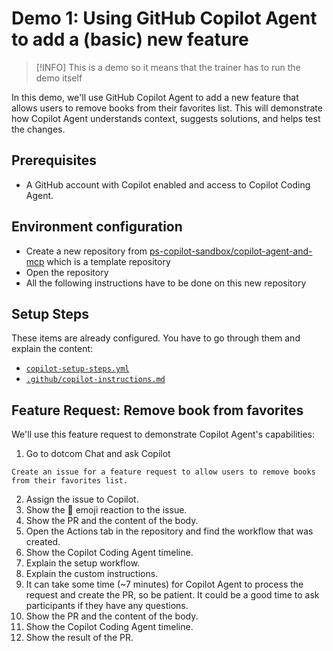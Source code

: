 # Demo 1: Using GitHub Copilot Agent to add a (basic) new feature

> [!INFO]
> This is a demo so it means that the trainer has to run the demo itself

In this demo, we'll use GitHub Copilot Agent to add a new feature that allows users to remove books from their favorites list. This will demonstrate how Copilot Agent understands context, suggests solutions, and helps test the changes.

## Prerequisites

- A GitHub account with Copilot enabled and access to Copilot Coding Agent.

## Environment configuration

- Create a new repository from [ps-copilot-sandbox/copilot-agent-and-mcp](https://github.com/ps-copilot-sandbox/copilot-agent-and-mcp) which is a template repository
- Open the repository
- All the following instructions have to be done on this new repository

## Setup Steps

These items are already configured. You have to go through them and explain the content:

- [`copilot-setup-steps.yml`](/.github/workflows/copilot-setup-steps.yml) 
- [`.github/copilot-instructions.md`](/.github/copilot-instructions.md)

## Feature Request: Remove book from favorites

We'll use this feature request to demonstrate Copilot Agent's capabilities:

1. Go to dotcom Chat and ask Copilot

```prompt
Create an issue for a feature request to allow users to remove books from their favorites list.
```

2. Assign the issue to Copilot.
3. Show the :eyes: emoji reaction to the issue.
4. Show the PR and the content of the body.
5. Open the Actions tab in the repository and find the workflow that was created.
6. Show the Copilot Coding Agent timeline.
7. Explain the setup workflow.
8. Explain the custom instructions.
9. It can take some time (~7 minutes) for Copilot Agent to process the request and create the PR, so be patient. It could be a good time to ask participants if they have any questions.
10. Show the PR and the content of the body.
11. Show the Copilot Coding Agent timeline.
12. Show the result of the PR.
